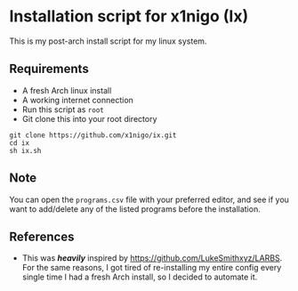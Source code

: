# Installation script for x1nigo (Ix)
This is my post-arch install script for my linux system.

## Requirements
- A fresh Arch linux install
- A working internet connection
- Run this script as `root`
- Git clone this into your root directory

```
git clone https://github.com/x1nigo/ix.git
cd ix
sh ix.sh
```
## Note
You can open the `programs.csv` file with your preferred editor, and see if you want to add/delete
any of the listed programs before the installation.

## References
- This was ***heavily*** inspired by https://github.com/LukeSmithxyz/LARBS. For the same reasons,
I got tired of re-installing my entire config every single time I had a fresh Arch install,
so I decided to automate it.
